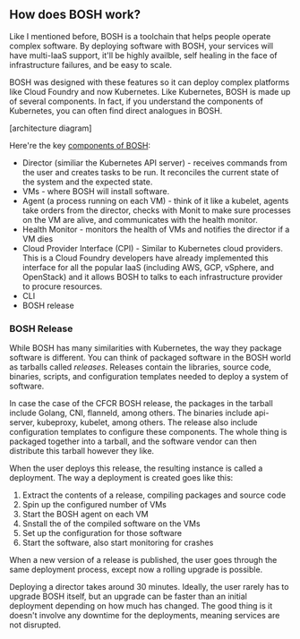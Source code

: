 ## How does BOSH work?

Like I mentioned before, BOSH is a toolchain that helps people operate complex software. By deploying software with BOSH, your services will have multi-IaaS support, it'll be highly availble, self healing in the face of infrastructure failures, and be easy to scale.

BOSH was designed with these features so it can deploy complex platforms like Cloud Foundry and now Kubernetes. Like Kubernetes, BOSH is made up of several components. In fact, if you understand the components of Kubernetes, you can often find direct analogues in BOSH.

[architecture diagram]

Here're the key [components of BOSH](https://bosh.io/docs/bosh-components.html):

* Director (similiar the Kubernetes API server) - receives commands from the user and creates tasks to be run. It reconciles the current state of the system and the expected state.
* VMs - where BOSH will install software.
* Agent (a process running on each VM) - think of it like a kubelet, agents take orders from the director, checks with Monit to make sure processes on the VM are alive, and communicates with the health monitor.
* Health Monitor - monitors the health of VMs and notifies the director if a VM dies
* Cloud Provider Interface (CPI) - Similar to Kubernetes cloud providers. This is a Cloud Foundry developers have already implemented this interface for all the popular IaaS (including AWS, GCP, vSphere, and OpenStack) and it allows BOSH to talks to each infrastructure  provider to procure resources.
* CLI
* BOSH release

### BOSH Release

While BOSH has many similarities with Kubernetes, the way they package software is different. You can think of packaged software in the BOSH world as tarballs called *releases*. Releases contain the libraries, source code, binaries, scripts, and configuration templates needed to deploy a system of software. 

In case the case of the CFCR BOSH release, the packages in the tarball include Golang, CNI, flanneld, among others. The binaries include api-server, kubeproxy, kubelet, among others. The release also include configuration templates to configure these components. The whole thing is packaged together into a tarball, and the software vendor can then distribute this tarball however they like.

When the user deploys this release, the resulting instance is called a deployment. The way a deployment is created goes like this:

1. Extract the contents of a release, compiling packages and source code
1. Spin up the configured number of VMs
1. Start the BOSH agent on each VM
1. Snstall the of the compiled software on the VMs
1. Set up the configuration for those software
1. Start the software, also start monitoring for crashes

When a new version of a release is published, the user goes through the same deployment process, except now a rolling upgrade is possible.

Deploying a director takes around 30 minutes. Ideally, the user rarely has to upgrade BOSH itself, but an upgrade can be faster than an initial deployment depending on how much has changed. The good thing is it doesn't involve any downtime for the deployments, meaning services are not disrupted.
